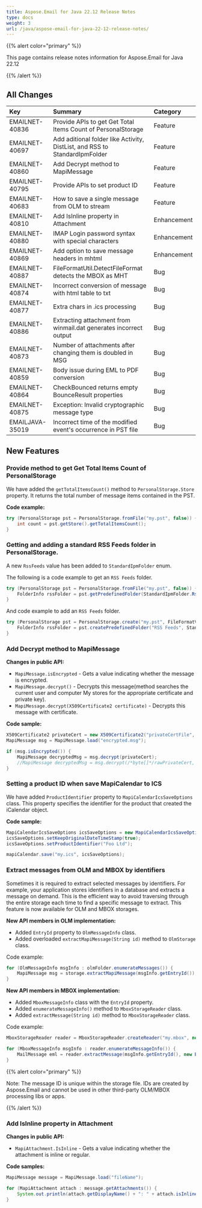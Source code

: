 ```yaml
---
title: Aspose.Email for Java 22.12 Release Notes
type: docs
weight: 3
url: /java/aspose-email-for-java-22-12-release-notes/
---
```


{{% alert color="primary" %}}

This page contains release notes information for Aspose.Email for Java 22.12

{{% /alert %}}

## **All Changes**

|**Key**|**Summary**|**Category**|
| :- | :- | :- |
|EMAILNET-40836|Provide APIs to get Get Total Items Count of PersonalStorage|Feature|
|EMAILNET-40697|Add aditional folder like Activity, DistList, and RSS to StandardIpmFolder|Feature|
|EMAILNET-40860|Add Decrypt method to MapiMessage|Feature|
|EMAILNET-40795|Provide APIs to set product ID|Feature|
|EMAILNET-40683|How to save a single message from OLM to stream|Feature|
|EMAILNET-40810|Add IsInline property in Attachment|Enhancement|
|EMAILNET-40880|IMAP Login password syntax with special characters|Enhancement|
|EMAILNET-40869|Add option to save message headers in mhtml|Enhancement|
|EMAILNET-40887|FileFormatUtil.DetectFileFormat detects the MBOX as MHT|Bug|
|EMAILNET-40874|Incorrect conversion of message with html table to txt|Bug|
|EMAILNET-40877|Extra chars in .ics processing|Bug|
|EMAILNET-40886|Extracting attachment from winmail.dat generates incorrect output|Bug|
|EMAILNET-40873|Number of attachments after changing them is doubled in MSG|Bug|
|EMAILNET-40859|Body issue during EML to PDF conversion|Bug|
|EMAILNET-40864|CheckBounced returns empty BounceResult properties|Bug|
|EMAILNET-40875|Exception: Invalid cryptographic message type|Bug|
|EMAILJAVA-35019|Incorrect time of the modified event's occurrence in PST file|Bug|

## **New Features**

### **Provide method to get Get Total Items Count of PersonalStorage**

We have added the `getTotalItemsCount()` method to `PersonalStorage.Store` property. It returns the total number of message items contained in the PST.

**Code example:**

```java
try (PersonalStorage pst = PersonalStorage.fromFile("my.pst", false)) {
    int count = pst.getStore().getTotalItemsCount();
}
```

### **Getting and adding a standard RSS Feeds folder in PersonalStorage.**

A new `RssFeeds` value has been added to `StandardIpmFolder` enum.

The following is a code example to get an `RSS Feeds` folder.

```java
try (PersonalStorage pst = PersonalStorage.fromFile("my.pst", false)) {
    FolderInfo rssFolder = pst.getPredefinedFolder(StandardIpmFolder.RssFeeds);
}
```

And code example to add an `RSS Feeds` folder.

```java
try (PersonalStorage pst = PersonalStorage.create("my.pst", FileFormatVersion.Unicode)) {
    FolderInfo rssFolder = pst.createPredefinedFolder("RSS Feeds", StandardIpmFolder.RssFeeds);
}
```

### **Add Decrypt method to MapiMessage**

**Changes in public API:**

- `MapiMessage.isEncrypted` - Gets a value indicating whether the message is encrypted.
- `MapiMessage.decrypt()` - Decrypts this message(method searches the current user and computer My stores for the appropriate certificate and private key).
- `MapiMessage.decrypt(X509Certificate2 certificate)` - Decrypts this message with certificate.

**Code sample:**

```java
X509Certificate2 privateCert = new X509Certificate2("privateCertFile", "password");
MapiMessage msg = MapiMessage.load("encrypted.msg");

if (msg.isEncrypted()) {
    MapiMessage decryptedMsg = msg.decrypt(privateCert);
    //MapiMessage decryptedMsg = msg.decrypt(/*byte[]*/rawPrivateCert, "password");
}
```

### **Setting a product ID when save MapiCalendar to ICS**

We have added `ProductIdentifier` property to `MapiCalendarIcsSaveOptions` class. This property specifies the identifier for the product that created the iCalendar object.

**Code sample:**

```java
MapiCalendarIcsSaveOptions icsSaveOptions = new MapiCalendarIcsSaveOptions();
icsSaveOptions.setKeepOriginalDateTimeStamp(true);
icsSaveOptions.setProductIdentifier("Foo Ltd");

mapiCalendar.save("my.ics", icsSaveOptions);
```

### Extract messages from OLM and MBOX by identifiers

Sometimes it is required to extract selected messages by identifiers. For example, your application  stores identifiers in a database and extracts a message on demand. This is the efficient way to avoid traversing through the entire storage each time to find a specific message to extract.
This feature is now available for OLM and MBOX storages.

**New API members in OLM implementation:**

- Added `EntryId` property to `OlmMessageInfo` class.
- Added overloaded `extractMapiMessage(String id)` method to `OlmStorage` class.

Code example:

```java
for (OlmMessageInfo msgInfo : olmFolder.enumerateMessages()) {
    MapiMessage msg = storage.extractMapiMessage(msgInfo.getEntryId());
}
```

**New API members in MBOX implementation:**

- Added `MboxMessageInfo` class with the `EntryId` property.
- Added `enumerateMessageInfo()` method to `MboxStorageReader` class.
- Added `extractMessage(String id)` method to `MboxStorageReader` class.

Code example:

```java
MboxStorageReader reader = MboxStorageReader.createReader("my.mbox", new MboxLoadOptions());

for (MboxMessageInfo msgInfo : reader.enumerateMessageInfo()) {
    MailMessage eml = reader.extractMessage(msgInfo.getEntryId(), new EmlLoadOptions());
}
```

{{% alert color="primary" %}}

Note: The message ID is unique within the storage file. IDs are created by Aspose.Email and cannot be used in other third-party OLM/MBOX processing libs or apps.

{{% /alert %}}

### Add IsInline property in Attachment

**Changes in public API:**

- `MapiAttachment.IsInline` - Gets a value indicating whether the attachment is inline or regular.

**Code samples:**

```java
MapiMessage message = MapiMessage.load("fileName");

for (MapiAttachment attach : message.getAttachments()) {
    System.out.println(attach.getDisplayName() + ": " + attach.isInline());
}
```

